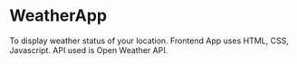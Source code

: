 # WeatherApp 
To display weather status of your location.
Frontend App uses HTML, CSS, Javascript.
API used is Open Weather API.
